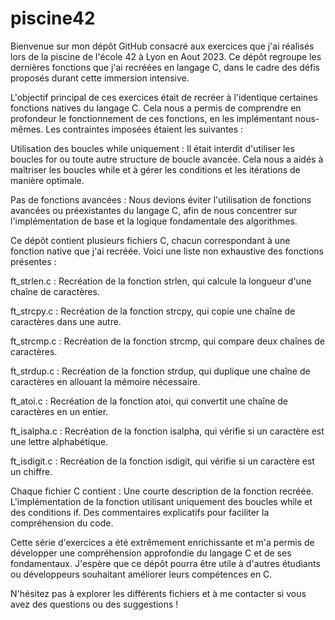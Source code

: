 # piscine42

Bienvenue sur mon dépôt GitHub consacré aux exercices que j'ai réalisés lors de la piscine de l'école 42 à Lyon en Aout 2023. Ce dépôt regroupe les dernières fonctions que j'ai recréées en langage C, dans le cadre des défis proposés durant cette immersion intensive.

L'objectif principal de ces exercices était de recréer à l'identique certaines fonctions natives du langage C. Cela nous a permis de comprendre en profondeur le fonctionnement de ces fonctions, en les implémentant nous-mêmes. Les contraintes imposées étaient les suivantes :

Utilisation des boucles while uniquement : Il était interdit d'utiliser les boucles for ou toute autre structure de boucle avancée. Cela nous a aidés à maîtriser les boucles while et à gérer les conditions et les itérations de manière optimale.

Pas de fonctions avancées : Nous devions éviter l'utilisation de fonctions avancées ou préexistantes du langage C, afin de nous concentrer sur l'implémentation de base et la logique fondamentale des algorithmes.

Ce dépôt contient plusieurs fichiers C, chacun correspondant à une fonction native que j'ai recréée. Voici une liste non exhaustive des fonctions présentes :

ft_strlen.c : Recréation de la fonction strlen, qui calcule la longueur d'une chaîne de caractères.

ft_strcpy.c : Recréation de la fonction strcpy, qui copie une chaîne de caractères dans une autre.

ft_strcmp.c : Recréation de la fonction strcmp, qui compare deux chaînes de caractères.

ft_strdup.c : Recréation de la fonction strdup, qui duplique une chaîne de caractères en allouant la mémoire nécessaire.

ft_atoi.c : Recréation de la fonction atoi, qui convertit une chaîne de caractères en un entier.

ft_isalpha.c : Recréation de la fonction isalpha, qui vérifie si un caractère est une lettre alphabétique.

ft_isdigit.c : Recréation de la fonction isdigit, qui vérifie si un caractère est un chiffre.

Chaque fichier C contient :
Une courte description de la fonction recréée.
L'implémentation de la fonction utilisant uniquement des boucles while et des conditions if.
Des commentaires explicatifs pour faciliter la compréhension du code.

Cette série d'exercices a été extrêmement enrichissante et m'a permis de développer une compréhension approfondie du langage C et de ses fondamentaux. J'espère que ce dépôt pourra être utile à d'autres étudiants ou développeurs souhaitant améliorer leurs compétences en C.

N'hésitez pas à explorer les différents fichiers et à me contacter si vous avez des questions ou des suggestions !

